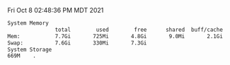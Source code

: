Fri Oct  8 02:48:36 PM MDT 2021
```bash
System Memory
               total        used        free      shared  buff/cache   available
Mem:           7.7Gi       725Mi       4.8Gi       9.0Mi       2.1Gi       6.6Gi
Swap:          7.6Gi       330Mi       7.3Gi
System Storage
669M	.
```
```bash
